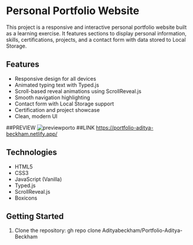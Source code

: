 # Personal Portfolio Website

This project is a responsive and interactive personal portfolio website built as a learning exercise. It features sections to display personal information, skills, certifications, projects, and a contact form with data stored to Local Storage.

## Features

- Responsive design for all devices
- Animated typing text with Typed.js
- Scroll-based reveal animations using ScrollReveal.js
- Smooth navigation highlighting
- Contact form with Local Storage support
- Certification and project showcase
- Clean, modern UI

##PREVIEW
![previewporto](https://github.com/user-attachments/assets/eadb6599-1708-42e1-8bd6-195f6f7c5c0e)
##LINK
https://portfolio-aditya-beckham.netlify.app/


## Technologies

- HTML5
- CSS3
- JavaScript (Vanilla)
- Typed.js
- ScrollReveal.js
- Boxicons

## Getting Started

1. Clone the repository:
gh repo clone Adityabeckham/Portfolio-Aditya-Beckham
